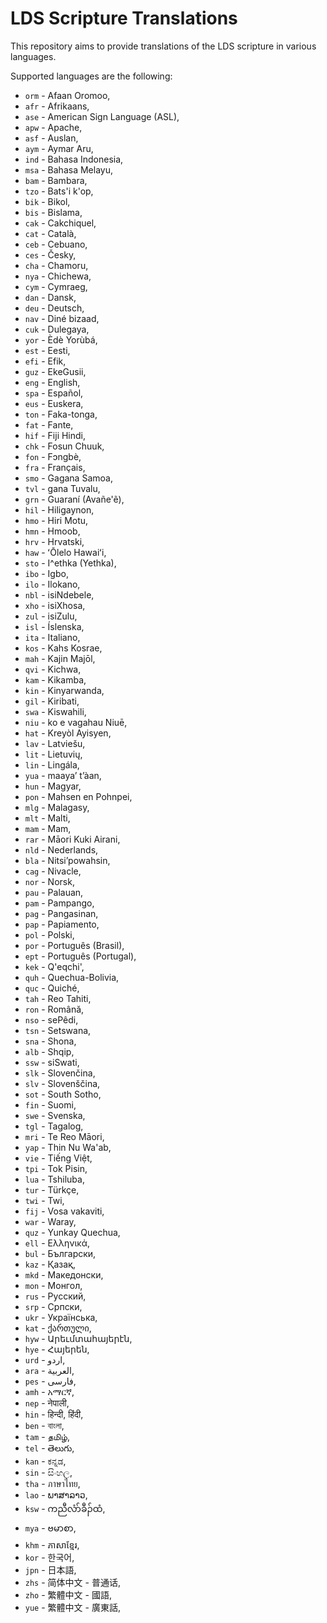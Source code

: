 # LDS Scripture Translations

This repository aims to provide translations of the LDS scripture in various languages.

Supported languages are the following:

* `orm` - Afaan Oromoo,
* `afr` - Afrikaans,
* `ase` - American Sign Language (ASL),
* `apw` - Apache,
* `asf` - Auslan,
* `aym` - Aymar Aru,
* `ind` - Bahasa Indonesia,
* `msa` - Bahasa Melayu,
* `bam` - Bambara,
* `tzo` - Bats'i k'op,
* `bik` - Bikol,
* `bis` - Bislama,
* `cak` - Cakchiquel,
* `cat` - Català,
* `ceb` - Cebuano,
* `ces` - Česky,
* `cha` - Chamoru,
* `nya` - Chichewa,
* `cym` - Cymraeg,
* `dan` - Dansk,
* `deu` - Deutsch,
* `nav` - Diné bizaad,
* `cuk` - Dulegaya,
* `yor` - Èdè Yorùbá,
* `est` - Eesti,
* `efi` - Efik,
* `guz` - EkeGusii,
* `eng` - English,
* `spa` - Español,
* `eus` - Euskera,
* `ton` - Faka-tonga,
* `fat` - Fante,
* `hif` - Fiji Hindi,
* `chk` - Fosun Chuuk,
* `fon` - Fɔngbè,
* `fra` - Français,
* `smo` - Gagana Samoa,
* `tvl` - gana Tuvalu,
* `grn` - Guaraní (Avañe'ẽ),
* `hil` - Hiligaynon,
* `hmo` - Hiri Motu,
* `hmn` - Hmoob,
* `hrv` - Hrvatski,
* `haw` - ʻŌlelo Hawaiʻi,
* `sto` - I^ethka (Yethka),
* `ibo` - Igbo,
* `ilo` - Ilokano,
* `nbl` - isiNdebele,
* `xho` - isiXhosa,
* `zul` - isiZulu,
* `isl` - Íslenska,
* `ita` - Italiano,
* `kos` - Kahs Kosrae,
* `mah` - Kajin Majōl,
* `qvi` - Kichwa,
* `kam` - Kikamba,
* `kin` - Kinyarwanda,
* `gil` - Kiribati,
* `swa` - Kiswahili,
* `niu` - ko e vagahau Niuē,
* `hat` - Kreyòl Ayisyen,
* `lav` - Latviešu,
* `lit` - Lietuvių,
* `lin` - Lingála,
* `yua` - maayaʼ tʼàan,
* `hun` - Magyar,
* `pon` - Mahsen en Pohnpei,
* `mlg` - Malagasy,
* `mlt` - Malti,
* `mam` - Mam,
* `rar` - Māori Kuki Airani,
* `nld` - Nederlands,
* `bla` - Nitsi’powahsin,
* `cag` - Nivacle,
* `nor` - Norsk,
* `pau` - Palauan,
* `pam` - Pampango,
* `pag` - Pangasinan,
* `pap` - Papiamento,
* `pol` - Polski,
* `por` - Português (Brasil),
* `ept` - Português (Portugal),
* `kek` - Q'eqchi',
* `quh` - Quechua-Bolivia,
* `quc` - Quiché,
* `tah` - Reo Tahiti,
* `ron` - Română,
* `nso` - sePêdi,
* `tsn` - Setswana,
* `sna` - Shona,
* `alb` - Shqip,
* `ssw` - siSwati,
* `slk` - Slovenčina,
* `slv` - Slovenščina,
* `sot` - South Sotho,
* `fin` - Suomi,
* `swe` - Svenska,
* `tgl` - Tagalog,
* `mri` - Te Reo Māori,
* `yap` - Thin Nu Wa'ab,
* `vie` - Tiếng Việt,
* `tpi` - Tok Pisin,
* `lua` - Tshiluba,
* `tur` - Türkçe,
* `twi` - Twi,
* `fij` - Vosa vakaviti,
* `war` - Waray,
* `quz` - Yunkay Quechua,
* `ell` - Ελληνικά,
* `bul` - Български,
* `kaz` - Қазақ,
* `mkd` - Македонски,
* `mon` - Монгол,
* `rus` - Русский,
* `srp` - Српски,
* `ukr` - Українська,
* `kat` - ქართული,
* `hyw` - Արեւմտահայերէն,
* `hye` - Հայերեն,
* `urd` - اردو,
* `ara` - العربية,
* `pes` - فارسی,
* `amh` - አማርኛ,
* `nep` - नेपाली,
* `hin` - हिन्दी, हिंदी,
* `ben` - বাংলা,
* `tam` - தமிழ்,
* `tel` - తెలుగు,
* `kan` - ಕನ್ನಡ,
* `sin` - සිංහල,
* `tha` - ภาษาไทย,
* `lao` - ພາສາລາວ,
* `ksw` - ကညီလံာ်ခီၣ်ထံ,
* `mya` - ဗမာစာ,
* `khm` - ភាសាខ្មែរ,
* `kor` - 한국어,
* `jpn` - 日本語,
* `zhs` - 简体中文 - 普通话,
* `zho` - 繁體中文 - 國語,
* `yue` - 繁體中文 - 廣東話,
